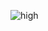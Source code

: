 ![high](https://user-images.githubusercontent.com/74185121/190899606-332bfe90-8eb0-459c-a3d4-f2dbbd4ad682.png)
